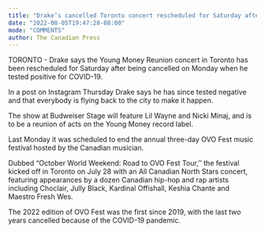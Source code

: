 ```yaml
---
title: "Drake’s cancelled Toronto concert rescheduled for Saturday after negative COVID test"
date: "2022-08-05T19:47:28-08:00"
mode: "COMMENTS"
author: The Canadian Press
---
```


TORONTO - Drake says the Young Money Reunion concert in Toronto has been rescheduled for Saturday after being cancelled on Monday when he tested positive for COVID-19.

In a post on Instagram Thursday Drake says he has since tested negative and that everybody is flying back to the city to make it happen.

The show at Budweiser Stage will feature Lil Wayne and Nicki Minaj, and is to be a reunion of acts on the Young Money record label.

Last Monday it was scheduled to end the annual three-day OVO Fest music festival hosted by the Canadian musician.

Dubbed “October World Weekend: Road to OVO Fest Tour,’’ the festival kicked off in Toronto on July 28 with an All Canadian North Stars concert, featuring appearances by a dozen Canadian hip-hop and rap artists including Choclair, Jully Black, Kardinal Offishall, Keshia Chante and Maestro Fresh Wes.

The 2022 edition of OVO Fest was the first since 2019, with the last two years cancelled because of the COVID-19 pandemic.
